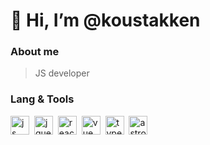 # 👋 Hi, I’m @koustakken
### About me
> JS developer
### Lang & Tools
<img src="https://cdn.jsdelivr.net/gh/devicons/devicon/icons/javascript/javascript-original.svg" title="js" width="30" height="30" />&nbsp;
<img src="https://cdn.jsdelivr.net/gh/devicons/devicon/icons/jquery/jquery-original.svg" title="jquery" width="30" height="30" />&nbsp;
<img src="https://cdn.jsdelivr.net/gh/devicons/devicon@latest/icons/react/react-original.svg" title="react" width="30" height="30" />&nbsp;
<img src="https://cdn.jsdelivr.net/gh/devicons/devicon@latest/icons/vuejs/vuejs-original.svg" title="vue" width="30" height="30" />&nbsp;
<img src="https://cdn.jsdelivr.net/gh/devicons/devicon@latest/icons/typescript/typescript-original.svg" title="typescript" width="30" height="30" />&nbsp;
<img src="https://cdn.jsdelivr.net/gh/devicons/devicon@latest/icons/astro/astro-original.svg" title="astro" width="30" height="30" />

<!---
koustakken/koustakken is a ✨ special ✨ repository because its `README.md` (this file) appears on your GitHub profile.
You can click the Preview link to take a look at your changes.
--->      
